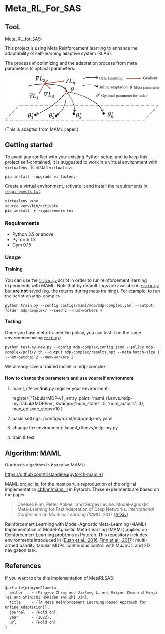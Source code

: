 # Meta_RL_For_SAS
## TooL
Meta_RL_for_SAS:

This project is using Meta Reinforcement learning to enhance the adaptability of self-learning adaptive system (SLAS).

The process of optimizing and the adaptation process from meta parameters to optimal parameters:

![figure](MRL.png)

(This is adapted from MAML paper.)

## Getting started
To avoid any conflict with your existing Python setup, and to keep this project self-contained, it is suggested to work in a virtual environment with [`virtualenv`](http://docs.python-guide.org/en/latest/dev/virtualenvs/). To install `virtualenv`:
```
pip install --upgrade virtualenv
```
Create a virtual environment, activate it and install the requirements in [`requirements.txt`](requirements.txt).
```
virtualenv venv
source venv/bin/activate
pip install -r requirements.txt
```

### Requirements
 - Python 3.5 or above
 - PyTorch 1.3
 - Gym 0.15

### Usage

#### Training
You can use the [`train.py`](train.py) script in order to run reinforcement learning experiments with MAML. Note that by default, logs are available in [`train.py`](train.py) but **are not** saved (eg. the returns during meta-training). For example, to run the script on mdp-complex:
```
python train.py --config configs/maml/mdp/mdp-complex.yaml --output-folder mdp-complex/ --seed 2 --num-workers 4
```

#### Testing
Once you have meta-trained the policy, you can test it on the same environment using [`test.py`](test.py):
```
python test-my-new.py --config mdp-complex/config.json --policy mdp-complex/policy.th --output mdp-complex/results.npz --meta-batch-size 1 --num-batches 2 --num-workers 2
```
We already save a trained model in mdp-complex.

#### How to change the parameters and use yourself environment
1) maml_rl/envs/__init__.py
	register your environment:
	
	register(
    'TabularMDP-v1',
    entry_point='maml_rl.envs.mdp-my:TabularMDPEnv',
    kwargs={'num_states': 5, 'num_actions': 3},
    max_episode_steps=10
)

2) basic settings:
/configs/maml/mdp/mdp-my.yaml

3) change the environment:
/maml_rl/envs/mdp-my.py

4) train & test

## Algorithm: MAML
Our basic algorithm is based on MAML:

https://github.com/tristandeleu/pytorch-maml-rl

MAML project is, for the most part, a reproduction of the original implementation [cbfinn/maml_rl](https://github.com/cbfinn/maml_rl/) in Pytorch. These experiments are based on the paper
> Chelsea Finn, Pieter Abbeel, and Sergey Levine. Model-Agnostic Meta-Learning for Fast Adaptation of Deep
Networks. _International Conference on Machine Learning (ICML)_, 2017 [[ArXiv](https://arxiv.org/abs/1703.03400)]


Reinforcement Learning with Model-Agnostic Meta-Learning (MAML)
Implementation of Model-Agnostic Meta-Learning (MAML) applied on Reinforcement Learning problems in Pytorch. This repository includes environments introduced in ([Duan et al., 2016](https://arxiv.org/abs/1611.02779), [Finn et al., 2017](https://arxiv.org/abs/1703.03400)): multi-armed bandits, tabular MDPs, continuous control with MuJoCo, and 2D navigation task.


## References

If you want to cite this implementation of MetaRLSAS:
```
@article{mingyue21ameta,
  author    = {Mingyue Zhang and Jialong Li and Haiyan Zhao and Kenji Tei and Shinichi Honiden and Zhi Jin},
  title     = {{A Meta Reinforcement Learning-based Approach for Online Adaptation}},
  journal   = {Hold on},
  year      = {2022},
  url       = {Hold on}
}
```